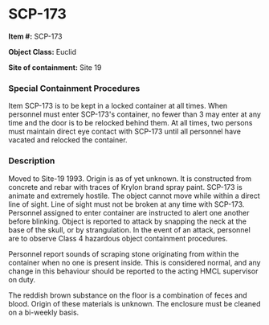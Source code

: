 # SCP-173

**Item #:** SCP-173

**Object Class:** Euclid

**Site of containment:** Site 19

### Special Containment Procedures
Item SCP-173 is to be kept in a locked container at all times. When personnel must enter SCP-173's container, no fewer than 3 may enter at any time and the door is to be relocked behind them. At all times, two persons must maintain direct eye contact with SCP-173 until all personnel have vacated and relocked the container.

### Description
Moved to Site-19 1993. Origin is as of yet unknown. It is constructed from concrete and rebar with traces of Krylon brand spray paint. SCP-173 is animate and extremely hostile. The object cannot move while within a direct line of sight. Line of sight must not be broken at any time with SCP-173. Personnel assigned to enter container are instructed to alert one another before blinking. Object is reported to attack by snapping the neck at the base of the skull, or by strangulation. In the event of an attack, personnel are to observe Class 4 hazardous object containment procedures.

Personnel report sounds of scraping stone originating from within the container when no one is present inside. This is considered normal, and any change in this behaviour should be reported to the acting HMCL supervisor on duty.

The reddish brown substance on the floor is a combination of feces and blood. Origin of these materials is unknown. The enclosure must be cleaned on a bi-weekly basis.